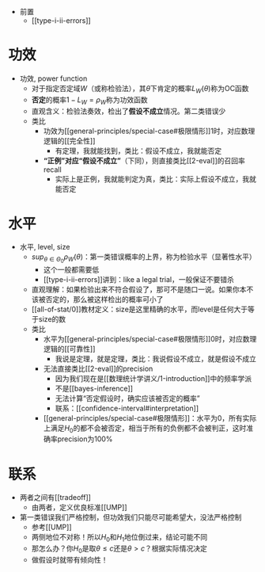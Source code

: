 - 前置
  - [[type-i-ii-errors]]

# 功效
- 功效, power function
  - 对于指定否定域$W$（或称检验法），其$\theta$下肯定的概率$L_W(\theta)$称为OC函数
  - **否定**的概率$1-L_W=\rho_W$称为功效函数
  - 直观含义：检验法奏效，检出了**假设不成立**情况。第二类错误少
  - 类比
    - 功效为[[general-principles/special-case#极限情形]]1时，对应数理逻辑的[[完全性]]
      - 有定理，我就能找到，类比：假设不成立，我就能否定
    - **“正例”对应“假设不成立”**（下同），则直接类比[[2-eval]]的召回率recall
      - 实际上是正例，我就能判定为真，类比：实际上假设不成立，我就能否定
# 水平
- 水平, level, size
  - $sup_{\theta\in \Theta_0}\rho_W(\theta)$：第一类错误概率的上界，称为检验水平（显著性水平）
    - 这个一般都需要低
    - [[type-i-ii-errors]]讲到：like a legal trial，一般保证不要错杀
  - 直观理解：如果检验出来不符合假设了，那可不是随口一说。如果你本不该被否定的，那么被这样检出的概率可小了
  - [[all-of-stat/0]]教材定义：size是这里精确的水平，而level是任何大于等于size的数
  - 类比
    - 水平为[[general-principles/special-case#极限情形]]0时，对应数理逻辑的[[可靠性]]
      - 我说是定理，就是定理，类比：我说假设不成立，就是假设不成立
    - 无法直接类比[[2-eval]]的precision
      - 因为我们现在是[[数理统计学讲义/1-introduction]]中的频率学派
      - 不是[[bayes-inference]]
      - 无法计算“否定假设时，确实应该被否定的概率”
      - 联系：[[confidence-interval#interpretation]]
    - [[general-principles/special-case#极限情形]]：水平为0，所有实际上满足$H_0$的都不会被否定，相当于所有的负例都不会被判正，这时准确率precision为100%
# 联系
- 两者之间有[[tradeoff]]
  - 由两者，定义优良标准[[UMP]]
- 第一类错误我们严格控制，但功效我们只能尽可能希望大，没法严格控制
  - 参考[[UMP]]
  - 两侧地位不对称！所以$H_0$和$H_1$地位倒过来，结论可能不同
  - 那怎么办？你$H_0$是取$\theta\le c$还是$\theta>c$？根据实际情况决定
  - 做假设时就带有倾向性！